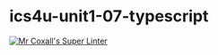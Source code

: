 # ics4u-unit1-07-typescript

[![Mr Coxall's Super Linter](https://github.com/dbcalitis/ics4u-unit1-06-typescript/workflows/Mr%20Coxall's%20Super%20Linter/badge.svg)](https://github.com/dbcalitis/ics4u-unit1-06-typescript/actions/)
